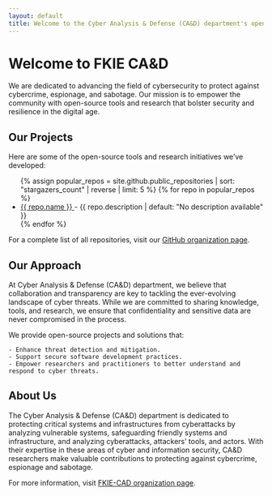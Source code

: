 ```yaml
---
layout: default
title: Welcome to the Cyber Analysis & Defense (CA&D) department's open source projects
---
```


# Welcome to FKIE CA&D

We are dedicated to advancing the field of cybersecurity to protect against cybercrime, espionage, and sabotage. Our mission is to empower the community with open-source tools and research that bolster security and resilience in the digital age.

## Our Projects

Here are some of the open-source tools and research initiatives we’ve developed:

<ul>
{% assign popular_repos = site.github.public_repositories | sort: "stargazers_count" | reverse | limit: 5 %}
{% for repo in popular_repos %}
  <li>
    <a href="{{ repo.homepage | default: repo.html_url }}">
      {{ repo.name }}
    </a> - {{ repo.description | default: "No description available" }}
  </li>
{% endfor %}
</ul>

<p>For a complete list of all repositories, visit our <a href="https://github.com/{{ site.github.organization }}">GitHub organization page</a>.</p>


## Our Approach

At Cyber Analysis & Defense (CA&D) department, we believe that collaboration and transparency are key to tackling the ever-evolving landscape of cyber threats. While we are committed to sharing knowledge, tools, and research, we ensure that confidentiality and sensitive data are never compromised in the process.

We provide open-source projects and solutions that:

    - Enhance threat detection and mitigation.
    - Support secure software development practices.
    - Empower researchers and practitioners to better understand and respond to cyber threats.

## About Us

The Cyber Analysis & Defense (CA&D) department is dedicated to protecting critical systems and infrastructures from cyberattacks by analyzing vulnerable systems, safeguarding friendly systems and infrastructure, and analyzing cyberattacks, attackers’ tools, and actors. With their expertise in these areas of cyber and information security, CA&D researchers make valuable contributions to protecting against cybercrime, espionage and sabotage.

For more information, visit [FKIE-CAD organization page](https://www.fkie.fraunhofer.de/en/departments/cad.html).

